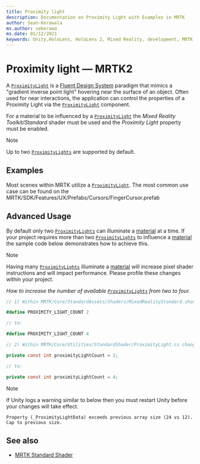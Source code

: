 ```yaml
---
title: Proximity light
description: Documentation on Proximity Light with Examples in MRTK
author: Sean-Kerawala
ms.author: sekerawa
ms.date: 01/12/2021
keywords: Unity,HoloLens, HoloLens 2, Mixed Reality, development, MRTK,
---
```


# Proximity light &#8212; MRTK2

A [`ProximityLight`](xref:Microsoft.MixedReality.Toolkit.Utilities.ProximityLight?view=mixed-reality-toolkit-unity-2020-dotnet-2.8.0&preserve-view=true) is a [Fluent Design System](https://www.microsoft.com/design/fluent/) paradigm that mimics a "gradient inverse point light" hovering near the surface of an object. Often used for near interactions, the application can control the properties of a Proximity Light via the [`ProximityLight`](xref:Microsoft.MixedReality.Toolkit.Utilities.ProximityLight?view=mixed-reality-toolkit-unity-2020-dotnet-2.8.0&preserve-view=true) component.

For a material to be influenced by a [`ProximityLight`](xref:Microsoft.MixedReality.Toolkit.Utilities.ProximityLight?view=mixed-reality-toolkit-unity-2020-dotnet-2.8.0&preserve-view=true) the *Mixed Reality Toolkit/Standard* shader must be used and the *Proximity Light* property must be enabled.

> [!NOTE]
> Up to two [`ProximityLights`](xref:Microsoft.MixedReality.Toolkit.Utilities.ProximityLight?view=mixed-reality-toolkit-unity-2020-dotnet-2.8.0&preserve-view=true) are supported by default.

## Examples

Most scenes within MRTK utilize a [`ProximityLight`](xref:Microsoft.MixedReality.Toolkit.Utilities.ProximityLight?view=mixed-reality-toolkit-unity-2020-dotnet-2.8.0&preserve-view=true). The most common use case can be found on the MRTK/SDK/Features/UX/Prefabs/Cursors/FingerCursor.prefab

## Advanced Usage

By default only two [`ProximityLights`](xref:Microsoft.MixedReality.Toolkit.Utilities.ProximityLight?view=mixed-reality-toolkit-unity-2020-dotnet-2.8.0&preserve-view=true) can illuminate a [material](https://docs.unity3d.com/ScriptReference/Material.html) at a time. If your project requires more than two [`ProximityLights`](xref:Microsoft.MixedReality.Toolkit.Utilities.ProximityLight?view=mixed-reality-toolkit-unity-2020-dotnet-2.8.0&preserve-view=true) to influence a [material](https://docs.unity3d.com/ScriptReference/Material.html) the sample code below demonstrates how to achieve this.

> [!NOTE]
> Having many [`ProximityLights`](xref:Microsoft.MixedReality.Toolkit.Utilities.ProximityLight?view=mixed-reality-toolkit-unity-2020-dotnet-2.8.0&preserve-view=true) illuminate a [material](https://docs.unity3d.com/ScriptReference/Material.html) will increase pixel shader instructions and will impact performance. Please profile these changes within your project.

*How to increase the number of available [`ProximityLights`](xref:Microsoft.MixedReality.Toolkit.Utilities.ProximityLight?view=mixed-reality-toolkit-unity-2020-dotnet-2.8.0&preserve-view=true)
 from two to four.*

```C#
// 1) Within MRTK/Core/StandardAssets/Shaders/MixedRealityStandard.shader change:

#define PROXIMITY_LIGHT_COUNT 2

// to:

#define PROXIMITY_LIGHT_COUNT 4

// 2) Within MRTK/Core/Utilities/StandardShader/ProximityLight.cs change:

private const int proximityLightCount = 2;

// to:

private const int proximityLightCount = 4;
```

> [!NOTE]
> If Unity logs a warning similar to below then you must restart Unity before your changes will take effect.
>
>`Property (_ProximityLightData) exceeds previous array size (24 vs 12). Cap to previous size.`

## See also

* [MRTK Standard Shader](mrtk-standard-shader.md)
